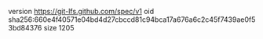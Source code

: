 version https://git-lfs.github.com/spec/v1
oid sha256:660e4f40571e04bd4d27cbccd81c94bca17a676a6c2c45f7439ae0f53bd84376
size 1205
